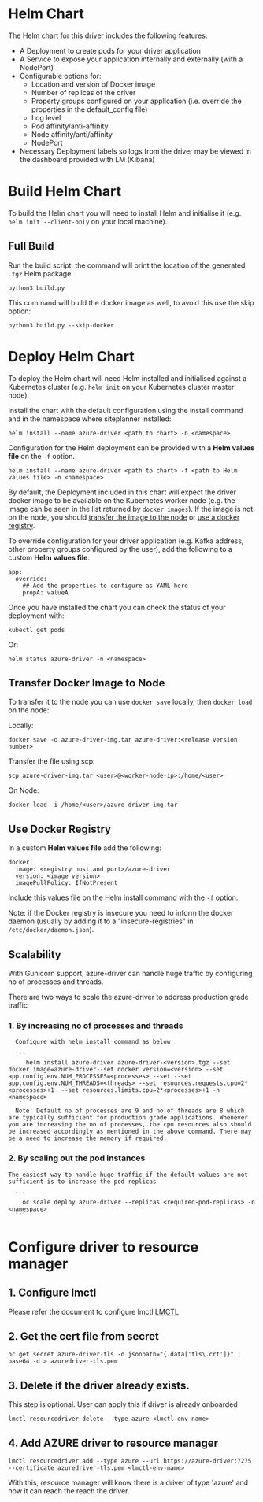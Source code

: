 # Helm Chart

The Helm chart for this driver includes the following features:

- A Deployment to create pods for your driver application
- A Service to expose your application internally and externally (with a NodePort)
- Configurable options for:
    - Location and version of Docker image
    - Number of replicas of the driver
    - Property groups configured on your application (i.e. override the properties in the default_config file)
    - Log level
    - Pod affinity/anti-affinity
    - Node affinity/anti/affinity
    - NodePort
- Necessary Deployment labels so logs from the driver may be viewed in the dashboard provided with LM (Kibana)

# Build Helm Chart

To build the Helm chart you will need to install Helm and initialise it (e.g. `helm init --client-only` on your local machine).

## Full Build

Run the build script, the command will print the location of the generated `.tgz` Helm package.

```
python3 build.py 
```

This command will build the docker image as well, to avoid this use the skip option:

```
python3 build.py --skip-docker
```

# Deploy Helm Chart

To deploy the Helm chart will need Helm installed and initialised against a Kubernetes cluster (e.g. `helm init` on your Kubernetes cluster master node).

Install the chart with the default configuration using the install command and in the namespace where siteplanner installed:

```
helm install --name azure-driver <path to chart> -n <namespace>
```

Configuration for the Helm deployment can be provided with a **Helm values file** on the `-f` option. 

```
helm install --name azure-driver <path to chart> -f <path to Helm values file> -n <namespace>
```

By default, the Deployment included in this chart will expect the driver docker image to be available on the Kubernetes worker node (e.g. the image can be seen in the list returned by `docker images`). If the image is not on the node, you should [transfer the image to the node](#transfer-docker-image-to-node) or [use a docker registry](#use-docker-registry).

To override configuration for your driver application (e.g. Kafka address, other property groups configured by the user), add the following to a custom **Helm values file**:

```
app:
  override:
    ## Add the properties to configure as YAML here
    propA: valueA 
```

Once you have installed the chart you can check the status of your deployment with:

```
kubectl get pods
```

Or:

```
helm status azure-driver -n <namespace>
```

## Transfer Docker Image to Node

To transfer it to the node you can use `docker save` locally, then `docker load` on the node:

Locally:
```
docker save -o azure-driver-img.tar azure-driver:<release version number>
```

Transfer the file using scp:
```
scp azure-driver-img.tar <user>@<worker-node-ip>:/home/<user>
```

On Node:
```
docker load -i /home/<user>/azure-driver-img.tar
```

## Use Docker Registry

In a custom **Helm values file** add the following:

```
docker:
  image: <registry host and port>/azure-driver
  version: <image version>
  imagePullPolicy: IfNotPresent
```

Include this values file on the Helm install command with the `-f` option.

Note: if the Docker registry is insecure you need to inform the docker daemon (usually by adding it to a "insecure-registries" in `/etc/docker/daemon.json`).


## Scalability

   With Gunicorn support, azure-driver can handle huge traffic by configuring no of processes and threads.

   There are two ways to scale the azure-driver to address  production grade traffic

   ### 1. By increasing no of processes and threads

      Configure with helm install command as below

      ```
         helm install azure-driver azure-driver-<version>.tgz --set docker.image=azure-driver--set docker.version=<version> --set app.config.env.NUM_PROCESSES=<processes> --set --set app.config.env.NUM_THREADS=<threads> --set resources.requests.cpu=2*<processes>+1  --set resources.limits.cpu=2*<processes>+1 -n <namespace>
      ```
      Note: Default no of processes are 9 and no of threads are 8 which are typically sufficient for production grade applications. Whenever you are increasing the no of processes, the cpu resources also should be increased accordingly as mentioned in the above command. There may be a need to increase the memory if required.

   ### 2. By scaling out the pod instances
     
    The easiest way to handle huge traffic if the default values are not sufficient is to increase the pod replicas

      ```
        oc scale deploy azure-driver --replicas <required-pod-replicas> -n <namespace>
      ```

# Configure driver to resource manager

  ## 1. Configure lmctl
     
  Please refer the document to configure lmctl [LMCTL](https://pages.github.ibm.com/tnc/tnc.github.io/technical/development-environment/openshift-development-environment#lmctl)


  ## 2. Get the cert file from secret

     
    oc get secret azure-driver-tls -o jsonpath="{.data['tls\.crt']}" | base64 -d > azuredriver-tls.pem
    

  ## 3. Delete if the driver already exists.
       
  This step is optional. User can apply this if driver is already onboarded

  
    lmctl resourcedriver delete --type azure <lmctl-env-name>
  

  ## 4. Add AZURE driver to resource manager

    lmctl resourcedriver add --type azure --url https://azure-driver:7275 --certificate azuredriver-tls.pem <lmctl-env-name>
    

  With this, resource manager will know there is a driver of type 'azure' and how it can reach the reach the driver.